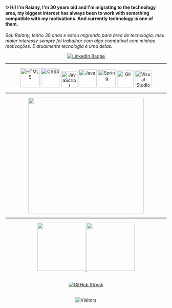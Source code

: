#### ✨ Hi! I'm Raiany, I'm 30 years old and I'm migrating to the technology area, my biggest interest has always been to work with something compatible with my motivations. And currently technology is one of them.


*Sou Raiany, tenho 30 anos e estou migrando para área de tecnologia, meu maior interesse sempre foi trabalhar com algo compatível com minhas motivações. E atualmente tecnologia é uma delas.*
>

<div id="header" align="center"> 
  <a href="https://www.linkedin.com/in/raiany-a-oliveira00/"LinkedIn Badge">
    <img src="https://img.shields.io/badge/LinkedIn-blue?style=for-the-badge&logo=linkedin&logoColor=white" alt="LinkedIn Badge"/>
      </a>
        
***   

   <div id="badges">
   <a href="https://www.w3.org/TR/html5/" title="HTML5"><img src="https://github.com/get-icon/geticon/raw/master/icons/html-5.svg" alt="HTML5" width="60px" height="60px"></a>
    <a href="https://www.w3.org/TR/CSS/" title="CSS3"><img src="https://github.com/get-icon/geticon/raw/master/icons/css-3.svg" alt="CSS3" width="60px" height="60px"></a>
    <a href="https://developer.mozilla.org/en-US/docs/Web/JavaScript" title="JavaScript"><img src="https://github.com/get-icon/geticon/raw/master/icons/javascript.svg" alt="JavaScript" width="50px" height="50px"></a>
    <a href="https://www.java.com/" title="Java"><img src="https://github.com/get-icon/geticon/raw/master/icons/java.svg" alt="Java" width="56px" height="56px"></a>
    <a href="https://spring.io/" title="Spring"><img src="https://github.com/get-icon/geticon/raw/master/icons/spring.svg" alt="Spring" width="56px" height="56px"></a>
    <a href="https://git-scm.com/" title="Git"><img src="https://github.com/get-icon/geticon/raw/master/icons/git-icon.svg" alt="Git" width="52px" height="52px"></a>
    <a href="https://code.visualstudio.com/" title="Visual Studio Code"><img src="https://github.com/get-icon/geticon/raw/master/icons/visual-studio-code.svg" alt="Visual Studio Code" width="52px" height="52px"></a>
    </div>
 

***
  <div id="header" align="center">
  <img src="https://media.giphy.com/media/fuJzYh3LReke6vLtpH/giphy.gif" width="360"/>
 
  </div>

***


 <div align="center"> <a href="https://github.com/raianyassis"> <img height="150em" src="https://github-readme-stats.vercel.app/api?username=raianyassis&show_icons=true&theme=dark&include_all_commits=true&count_private=true"/>
 <img height="150em" src="https://github-readme-stats.vercel.app/api/top-langs/?username=raianyassis&layout=compact&langs_count=7&theme=dark"/>
 </div><br/>
 
  
   [![GitHub Streak](http://github-readme-streak-stats.herokuapp.com?user=raianyassis&theme=tokyonight&date_format=M%20j%5B%2C%20Y%5D&locale=pt-br)](https://git.io/streak-stats)

    
    
  <div style="display: inline_block"><br/>    
<center> <img alt="Visitors" src="https://komarev.com/ghpvc/?username=raianyassis&style=flat&labelColor=black&logo=github&label=PROFILE+VIEWS&color=blue" />
  </div><br/>
</center>
